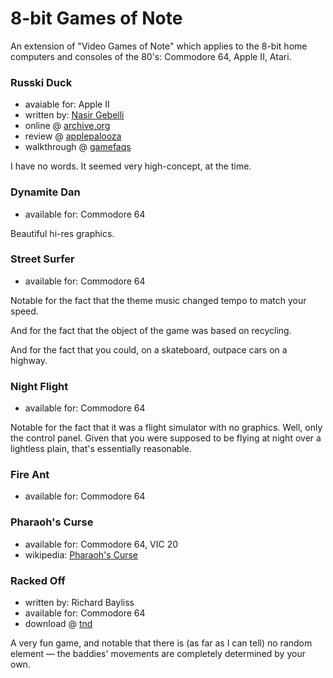 8-bit Games of Note
===================

An extension of "Video Games of Note" which applies to the 8-bit home
computers and consoles of the 80's: Commodore 64, Apple II, Atari.

### Russki Duck

*   avaiable for: Apple II
*   written by: [Nasir Gebelli](https://en.wikipedia.org/wiki/Nasir_Gebelli)
*   online @ [archive.org](https://archive.org/details/a2_Russki_Duck_1982_Gebelli_Software_cr_Mr._Xerox)
*   review @ [applepalooza](http://www.platypuscomix.net/applepalooza/russkiduck.html)
*   walkthrough @ [gamefaqs](https://www.gamefaqs.com/appleii/580574-russki-duck/faqs)

I have no words.  It seemed very high-concept, at the time.

### Dynamite Dan

*   available for: Commodore 64

Beautiful hi-res graphics.

### Street Surfer

*   available for: Commodore 64

Notable for the fact that the theme music changed tempo to match your
speed.

And for the fact that the object of the game was based on recycling.

And for the fact that you could, on a skateboard, outpace cars on a
highway.

### Night Flight

*   available for: Commodore 64

Notable for the fact that it was a flight simulator with no graphics.
Well, only the control panel.  Given that you were supposed to be
flying at night over a lightless plain, that's essentially reasonable.

### Fire Ant

*   available for: Commodore 64

### Pharaoh's Curse

*   available for: Commodore 64, VIC 20
*   wikipedia: [Pharaoh's Curse](https://en.wikipedia.org/wiki/Pharaoh%27s_Curse_(video_game))

### Racked Off

*   written by: Richard Bayliss
*   available for: Commodore 64
*   download @ [tnd](http://tnd64.unikat.sk/r.html)

A very fun game, and notable that there is (as far as I can tell) no
random element — the baddies' movements are completely determined by your own.
